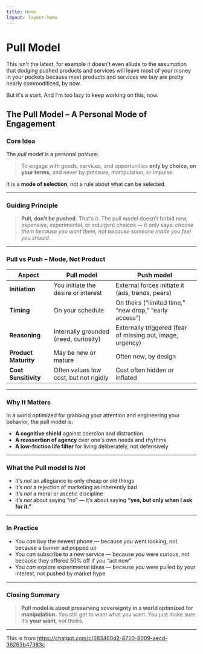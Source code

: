 ```yaml
---
title: Home
layout: layout-home
---
```

# Pull Model

This isn't the latest, for example it doesn't even allude to the assumption that dodging pushed products and services will leave most of your money in your pockets because most products and services we buy are pretty nearly commoditized, by now.

But it's a start. And I'm too lazy to keep working on this, now.

## **The Pull Model – A Personal Mode of Engagement**

### **Core Idea**

The *pull model* is a personal posture:

> To engage with goods, services, and opportunities **only by choice, on your terms**, and never by pressure, manipulation, or impulse.

It is a **mode of selection**, not a rule about what can be selected.

---

### **Guiding Principle**

> **Pull, don’t be pushed.**
> That’s it. The pull model doesn’t forbid new, expensive, experimental, or indulgent choices — it only says: *choose them because you want them, not because someone made you feel you should.*

---

### **Pull vs Push – Mode, Not Product**

| Aspect               | Pull model                              | Push model                                                  |
| -------------------- | -------------------------------------- | ---------------------------------------------------------- |
| **Initiation**       | You initiate the desire or interest    | External forces initiate it (ads, trends, peers)           |
| **Timing**           | On your schedule                       | On theirs (“limited time,” “new drop,” “early access”)     |
| **Reasoning**        | Internally grounded (need, curiosity)  | Externally triggered (fear of missing out, image, urgency) |
| **Product Maturity** | May be new or mature                   | Often new, by design                                       |
| **Cost Sensitivity** | Often values low cost, but not rigidly | Cost often hidden or inflated                              |

---

### **Why It Matters**

In a world optimized for grabbing your attention and engineering your behavior, the pull model is:

* **A cognitive shield** against coercion and distraction
* **A reassertion of agency** over one's own needs and rhythms
* **A low-friction life filter** for living deliberately, not defensively

---

### **What the Pull model Is *Not***

* It’s *not* an allegiance to only cheap or old things
* It’s *not* a rejection of marketing as inherently bad
* It’s *not* a moral or ascetic discipline
* It’s *not* about saying “no” — it’s about saying **“yes, but only when I ask for it.”**

---

### **In Practice**

* You *can* buy the newest phone — because *you* went looking, not because a banner ad popped up
* You *can* subscribe to a new service — because *you* were curious, not because they offered 50% off if you “act now”
* You *can* explore experimental ideas — because *you* were pulled by your interest, not pushed by market hype

---

### **Closing Summary**

> **Pull model is about preserving sovereignty in a world optimized for manipulation.**
> You still get to want what you want. You just make sure it’s **your want**, not theirs.

---

This is from https://chatgpt.com/c/683460d2-8750-8009-aecd-36263b47383c